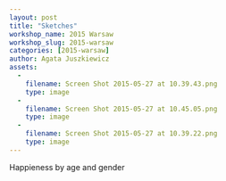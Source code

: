 ```yaml
---
layout: post
title: "Sketches"
workshop_name: 2015 Warsaw
workshop_slug: 2015-warsaw
categories: [2015-warsaw]
author: Agata Juszkiewicz
assets:
  -
    filename: Screen Shot 2015-05-27 at 10.39.43.png
    type: image
  -
    filename: Screen Shot 2015-05-27 at 10.45.05.png
    type: image
  -
    filename: Screen Shot 2015-05-27 at 10.39.22.png
    type: image
---
```

Happieness by age and gender
